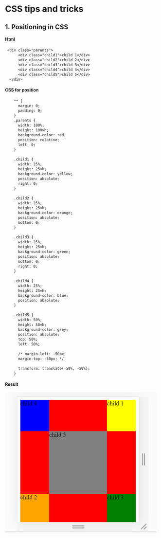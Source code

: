# CSS tips and tricks

## 1. Positioning in CSS

#### Html

     <div class="parents">
          <div class="child1">child 1</div>
          <div class="child2">child 2</div>
          <div class="child3">child 3</div>
          <div class="child4">child 4</div>
          <div class="child5">child 5</div>
      </div>
      
      
#### CSS for position 

        ** {
          margin: 0;
          padding: 0;
        }
        .parents {
          width: 100%;
          height: 100vh;
          background-color: red;
          position: relative;
          left: 0;
        }

        .child1 {
          width: 25%;
          height: 25vh;
          background-color: yellow;
          position: absolute;
          right: 0;
        }

        .child2 {
          width: 25%;
          height: 25vh;
          background-color: orange;
          position: absolute;
          bottom: 0;
        }

        .child3 {
          width: 25%;
          height: 25vh;
          background-color: green;
          position: absolute;
          bottom: 0;
          right: 0;
        }

        .child4 {
          width: 25%;
          height: 25vh;
          background-color: blue;
          position: absolute;
        }

        .child5 {
          width: 50%;
          height: 50vh;
          background-color: grey;
          position: absolute;
          top: 50%;
          left: 50%;

          /* margin-left: -50px;
          margin-top: -50px; */

          transform: translate(-50%, -50%);
        }
        
#### Result

![CSS position result](https://github.com/cknitin/CSS/blob/master/Position/images/Position.PNG)     
